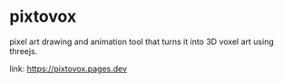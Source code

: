 # pixtovox
pixel art drawing and animation tool that turns it into 3D voxel art using threejs.

link: 
https://pixtovox.pages.dev



